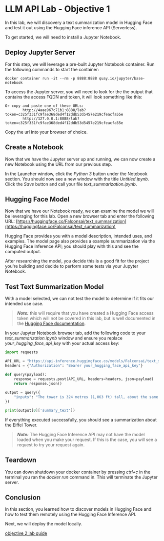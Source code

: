 # LLM API Lab - Objective 1

In this lab, we will discovery a text summarization model in Hugging Face and test it out using the Hugging Face inference API (Serverless).

To get started, we will need to install a Jupyter Notebook.

## Deploy Jupyter Server

For this step, we will leverage a pre-built Jupyter Notebook container.  Run the following commands to start the container:

```shell
docker container run -it --rm -p 8888:8888 quay.io/jupyter/base-notebook
```

To access the Jupyter server, you will need to look for the the output that contains the access FQDN and token, it will look something like this:

```shell
Or copy and paste one of these URLs:
        http://4aae967c71b1:8888/lab?token=c325f331fc9fae368ded4f12ddb53d5457e219cfeacfa55e
        http://127.0.0.1:8888/lab?token=c325f331fc9fae368ded4f12ddb53d5457e219cfeacfa55e
```

Copy the url into your browser of choice.

## Create a Notebook

Now that we have the Jupyter server up and running, we can now create a new Notebook using the URL from our previous step.

In the Launcher window, click the _Python 3_ button under the Notebook section.  You should now see a new window with the title _Untitled.ipynb_.  Click the _Save_ button and call your file _text_summarization.ipynb_.

## Hugging Face Model

Now that we have our Notebook ready, we can examine the model we will be leveraging for this lab.  Open a new browser tab and enter the following URL: [https://huggingface.co/Falconsai/text_summarization](https://huggingface.co/Falconsai/text_summarization)

Hugging Face provides you with a model description, intended uses, and examples.  The model page also provides a example summarization via the Hugging Face Inference API; you should play with this and see the computed output.

After researching the model, you decide this is a good fit for the project you're building and decide to perform some tests via your Jupyter Notebook.

## Test Text Summarization Model

With a model selected, we can not test the model to determine if it fits our intended use case.

> **_Note:_** this will require that you have created a Hugging Face access token which will not be covered in this lab, but is well documented in the [Hugging Face documentation](https://huggingface.co/docs/hub/en/security-tokens). 

In your Jupyter Notebook browser tab, add the following code to your _text_summarization.ipynb_ window and ensure you replace _your_hugging_face_api_key_ with your actual access key:

```python
import requests

API_URL = "https://api-inference.huggingface.co/models/Falconsai/text_summarization"
headers = {"Authorization": "Bearer your_hugging_face_api_key"}

def query(payload):
	response = requests.post(API_URL, headers=headers, json=payload)
	return response.json()
	
output = query({
	"inputs": "The tower is 324 metres (1,063 ft) tall, about the same height as an 81-storey building, and the tallest structure in Paris. Its base is square, measuring 125 metres (410 ft) on each side. During its construction, the Eiffel Tower surpassed the Washington Monument to become the tallest man-made structure in the world, a title it held for 41 years until the Chrysler Building in New York City was finished in 1930. It was the first structure to reach a height of 300 metres. Due to the addition of a broadcasting aerial at the top of the tower in 1957, it is now taller than the Chrysler Building by 5.2 metres (17 ft). Excluding transmitters, the Eiffel Tower is the second tallest free-standing structure in France after the Millau Viaduct.",
})

print(output[0]['summary_text'])
```

If everything executed successfully, you should see a summarization about the Eiffel Tower.  

> **_Note:_** The Hugging Face Inference API may not have the model loaded when you make your request.  If this is the case, you will see a request to try your request again.

## Teardown

You can down shutdown your docker container by pressing _ctrl+c_ in the terminal you ran the _docker run_ command in.  This will terminate the Jupyter server. 

## Conclusion

In this section, you learned how to discover models in Hugging Face and how to test them remotely using the Hugging Face Inference API.

Next, we will deploy the model locally.

[objective 2 lab guide](../objective2/README.md)